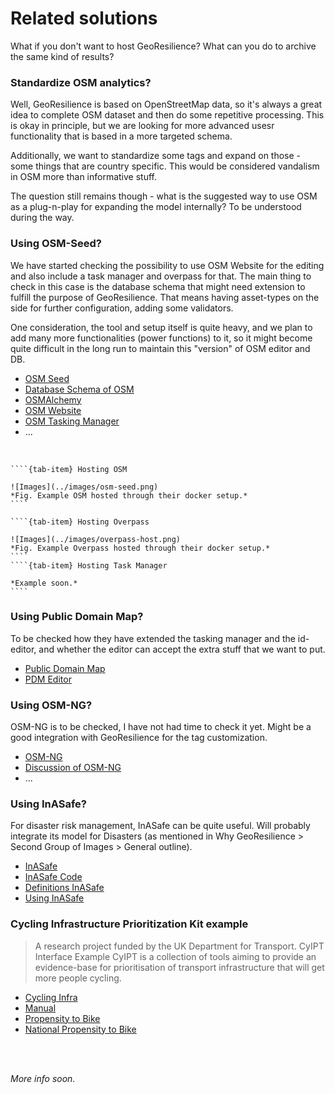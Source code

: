
# Related solutions

What if you don't want to host GeoResilience? What can you do to archive the same kind of results?



### Standardize OSM analytics?

Well, GeoResilience is based on OpenStreetMap data, so it's always a great idea to complete OSM dataset and then do some repetitive processing. This is okay in principle, but we are looking for more advanced usesr functionality that is based in a more targeted schema.

Additionally, we want to standardize some tags and expand on those - some things that are country specific. This would be considered vandalism in OSM more than informative stuff.

The question still remains though - what is the suggested way to use OSM as a plug-n-play for expanding the model internally? To be understood during the way.


### Using OSM-Seed?

We have started checking the possibility to use OSM Website for the editing and also include a task manager and overpass for that. The main thing to check in this case is the database schema that might need extension to fulfill the purpose of GeoResilience. That means having asset-types on the side for further configuration, adding some validators.

One consideration, the tool and setup itself is quite heavy, and we plan to add many more functionalities (power functions) to it, so it might become quite difficult in the long run to maintain this "version" of OSM editor and DB. 


- [OSM Seed](https://github.com/developmentseed/osm-seed)
- [Database Schema of OSM](https://wiki.openstreetmap.org/wiki/File:ERD_of_OSM_DB.svg)
- [OSMAlchemy](https://edugit.org/Veripeditus/OSMAlchemy)
- [OSM Website](https://github.com/openstreetmap/openstreetmap-website)
- [OSM Tasking Manager](https://wiki.openstreetmap.org/wiki/Tasking_Manager)
- ...


<br>


`````{tab-set}
````{tab-item} Hosting OSM

![Images](../images/osm-seed.png)
*Fig. Example OSM hosted through their docker setup.*
````

````{tab-item} Hosting Overpass

![Images](../images/overpass-host.png)
*Fig. Example Overpass hosted through their docker setup.*
````
````{tab-item} Hosting Task Manager

*Example soon.*
````

`````

### Using Public Domain Map?

To be checked how they have extended the tasking manager and the id-editor, and whether the editor can accept the extra stuff that we want to put.

- [Public Domain Map](https://openstreetmap.us/our-work/public-domain-map/)
- [PDM Editor](https://github.com/publicdomainmap/editor)


### Using OSM-NG?

OSM-NG is to be checked, I have not had time to check it yet. Might be a good integration with GeoResilience for the tag customization.

- [OSM-NG](https://github.com/openstreetmap-ng/openstreetmap-ng)
- [Discussion of OSM-NG](https://community.openstreetmap.org/t/the-next-generation-of-openstreetmap-in-python/105621)
- ...


### Using InASafe?

For disaster risk management, InASafe can be quite useful. Will probably integrate its model for Disasters (as mentioned in Why GeoResilience > Second Group of Images > General outline).


- [InASafe](https://inasafe.org/)
- [InASafe Code](https://github.com/inasafe/inasafe)
- [Definitions InASafe](https://github.com/inasafe/inasafe/tree/develop/safe/definitions)
- [Using InASafe](https://manual.inasafe.org/training/qgis/Chapter-08-Using_InaSAFE.html)


### Cycling Infrastructure Prioritization Kit example

> A research project funded by the UK Department for Transport. CyIPT Interface Example CyIPT is a collection of tools aiming to provide an evidence-base for prioritisation of transport infrastructure that will get more people cycling.

- [Cycling Infra](https://www.cyipt.bike/)
- [Manual](https://www.cyipt.bike/manual/technical-details.html)
- [Propensity to Bike](https://www.pct.bike/manual.html)
- [National Propensity to Bike](https://github.com/npct/)


<br><br>

*More info soon.*
